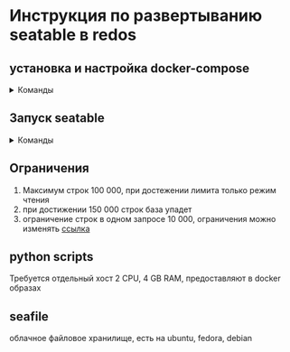 # Инструкция по развертыванию seatable в redos

## установка и настройка docker-compose 
<details><summary>Команды</summary>
<p>

  1. Установка docker-compose
  ```
    dnf install docker docker-compose
  ```  
  2. Добавление в автозапуск
  ```
    systemctl enable docker
  ```
  3. Запуск docker без root прав
  ```
    groupadd docker
  ```
  ```
    usermod -aG docker $USER
  ```
  4. Установка Portainer для удаленного управления контейнерами. Поменять порты при развертывании
  ```
    docker run -d -p 8000:8000 -p 9000:9000 --name=portainer --restart=always -v /var/run/docker.sock:/var/run/docker.sock -v portainer_data:/data portainer/portainer-ce
  ```

</p>
</details>

## Запуск seatable
<details><summary>Команды</summary>
<p>

1. Открыть файл .env 
   - MYSQL_ROOT_PASSWORD=  # Пароль для базы данных
   - MYSQL_LOG_CONSOLE=true
   - DB_HOST=db #оставить. db - имя сервиса с базой данных
   - DB_ROOT_PASSWD=  # Пароль для базы данных, должен совпадать с MYSQL_ROOT_PASSWORD
   - SEATABLE_SERVER_LETSENCRYPT=False # сертификат SSL, True при наличии сертификата и включения соединени HTTPS
   - SEATABLE_SERVER_HOSTNAME= #имя хоста
   - TIME_ZONE=Asia/Yekaterinburg #часовой пояс
2. Открыть терминал по адресу папки
3. Запуск docker-compose скрипта. Запускать из под пользователя без root и админских прав
```
  docker-compose up -d
```
4. Открыть файл seatable.service
    - User=$USER #указать пользователя от которого запускается сервис
5. Скопировать файл seatable.service в папку:
```
  /etc/systemd/system
```
команда с правами root
```
  cp seatable.service /etc/systemd/system
```
6. Добавить сервис в автозапуск #root права
```
  systemctl enable seatable.service
```
7. Создать суперпользователя
```
  docker exec -it seatable /shared/seatable/scripts/seatable.sh superuser
```
8. Запуск бэкапов в crontab
```
  crontab -e
```
  Бэкап вторник, четверг в 23:00
```
  00 23 * * 2,4 docker exec seatable-mysql mysqldump -uroot -padf59RH96jh --opt ccnet_db > backup/ccnet_db_$(date +\%Y-\%m-\%d).sql && docker exec seatable-mysql mysqldump -uroot -padf59RH96jh --opt seafile_db > backup/seafile_db_$(date +\%Y-\%m-\%d).sql && docker exec seatable-mysql mysqldump -uroot -padf59RH96jh --opt dtable_db > backup/dtable_db_$(date +\%Y-\%m-\%d).sql
```

</p>
</details>

## Ограничения
1. Максимум строк 100 000, при достежении лимита только режим чтения
2. при достижении 150 000 строк база упадет
3. ограничение строк в одном запросе 10 000, ограничения можно изменять
  [ссылка](https://manual.seatable.io/config/dtable_db_conf/)

## python scripts

  Требуется отдельный хост 2 CPU, 4 GB RAM, предоставляют в docker образах

## seafile

  облачное файловое хранилище, есть на ubuntu, fedora, debian
